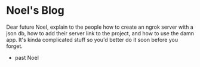 # Noel's Blog

Dear future Noel, explain to the people how to create an ngrok server with a json db, how to add their server link to the project, and how to use the damn app. It's kinda complicated stuff so you'd better do it soon before you forget.

- past Noel